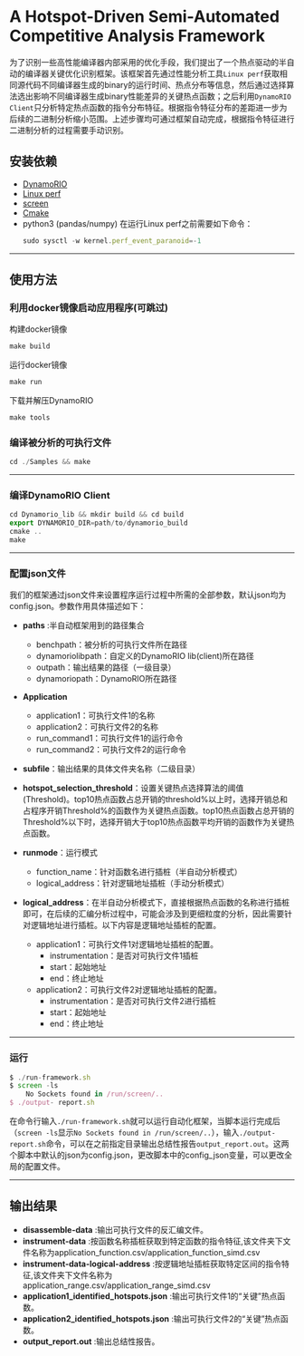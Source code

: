 # A Hotspot-Driven Semi-Automated Competitive Analysis Framework

为了识别一些高性能编译器内部采用的优化手段，我们提出了一个热点驱动的半自动的编译器关键优化识别框架。该框架首先通过性能分析工具`Linux perf`获取相同源代码不同编译器生成的binary的运行时间、热点分布等信息，然后通过选择算法选出影响不同编译器生成binary性能差异的关键热点函数；之后利用`DynamoRIO Client`只分析特定热点函数的指令分布特征。根据指令特征分布的差距进一步为后续的二进制分析缩小范围。上述步骤均可通过框架自动完成，根据指令特征进行二进制分析的过程需要手动识别。

## 安装依赖

- [DynamoRIO](https://github.com/DynamoRIO)
- [Linux perf](https://perf.wiki.kernel.org/index.php/Main_Page)
- [screen](https://linux.die.net/man/1/screen)
- [Cmake](https://cmake.org/files/)
- python3 (pandas/numpy)
  在运行Linux perf之前需要如下命令：
  ```js
  sudo sysctl -w kernel.perf_event_paranoid=-1
  ```

---

## 使用方法

### 利用docker镜像启动应用程序(可跳过)

构建docker镜像

```js
make build
```
运行docker镜像

```js
make run
```
下载并解压DynamoRIO

```js
make tools
```

### 编译被分析的可执行文件

```js
cd ./Samples && make
```

---

### 编译DynamoRIO Client

```js
cd Dynamorio_lib && mkdir build && cd build
export DYNAMORIO_DIR=path/to/dynamorio_build
cmake .. 
make
```

---

### 配置json文件

我们的框架通过json文件来设置程序运行过程中所需的全部参数，默认json均为config.json。参数作用具体描述如下：

- **paths** :半自动框架用到的路径集合
  
  - benchpath：被分析的可执行文件所在路径
  - dynamoriolibpath：自定义的DynamoRIO lib(client)所在路径
  - outpath：输出结果的路径（一级目录）
  - dynamoriopath：DynamoRIO所在路径
- **Application**
  
  - application1：可执行文件1的名称
  - application2：可执行文件2的名称
  - run_command1：可执行文件1的运行命令
  - run_command2：可执行文件2的运行命令
- **subfile**：输出结果的具体文件夹名称（二级目录）
- **hotspot_selection_threshold**：设置关键热点选择算法的阈值(Threshold)。top10热点函数占总开销的threshold%以上时，选择开销总和占程序开销Threshold%的函数作为关键热点函数。top10热点函数占总开销的Threshold%以下时，选择开销大于top10热点函数平均开销的函数作为关键热点函数。
- **runmode**：运行模式
  
  - function_name：针对函数名进行插桩（半自动分析模式）
  - logical_address：针对逻辑地址插桩（手动分析模式）
- **logical_address**：在半自动分析模式下，直接根据热点函数的名称进行插桩即可，在后续的汇编分析过程中，可能会涉及到更细粒度的分析，因此需要针对逻辑地址进行插桩。以下内容是逻辑地址插桩的配置。
  
  - application1：可执行文件1对逻辑地址插桩的配置。
    - instrumentation：是否对可执行文件1插桩
    - start：起始地址
    - end：终止地址
  - application2：可执行文件2对逻辑地址插桩的配置。
    - instrumentation：是否对可执行文件2进行插桩
    - start：起始地址
    - end：终止地址

---

### 运行

```js
$ ./run-framework.sh
$ screen -ls 
    No Sockets found in /run/screen/..
$ ./output- report.sh
```

在命令行输入`./run-framework.sh`就可以运行自动化框架，当脚本运行完成后（`screen -ls`显示`No Sockets found in /run/screen/..`），输入`./output- report.sh`命令，可以在之前指定目录输出总结性报告`output_report.out`。这两个脚本中默认的json为config.json，更改脚本中的config_json变量，可以更改全局的配置文件。

---

## 输出结果
- **disassemble-data** :输出可执行文件的反汇编文件。
- **instrument-data** :按函数名称插桩获取到特定函数的指令特征,该文件夹下文件名称为application_function.csv/application_function_simd.csv
- **instrument-data-logical-address** :按逻辑地址插桩获取特定区间的指令特征,该文件夹下文件名称为application_range.csv/application_range_simd.csv
- **application1_identified_hotspots.json** :输出可执行文件1的“关键”热点函数。
- **application2_identified_hotspots.json** :输出可执行文件2的“关键”热点函数。
- **output_report.out** :输出总结性报告。